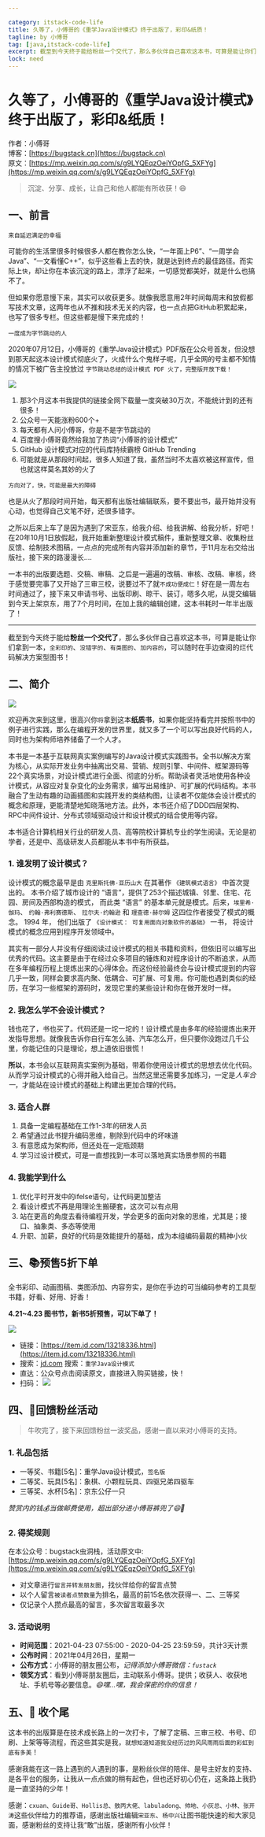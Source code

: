 ```yaml
---

category: itstack-code-life
title: 久等了，小傅哥的《重学Java设计模式》终于出版了，彩印&纸质！
tagline: by 小傅哥
tag: [java,itstack-code-life]
excerpt: 截至到今天终于能给粉丝一个交代了，那么多伙伴自己喜欢这本书，可算是能让你们拿到一本，全彩印的、没错字的、有类图的、加内容的，可以随时在手边查阅的烂代码解决方案型图书！
lock: need
---
```


# 久等了，小傅哥的《重学Java设计模式》终于出版了，彩印&纸质！

作者：小傅哥
<br/>博客：[https://bugstack.cn](https://bugstack.cn)
<br/>原文：[https://mp.weixin.qq.com/s/g9LYQEqzOeiYOpfG_5XFYg](https://mp.weixin.qq.com/s/g9LYQEqzOeiYOpfG_5XFYg)

> 沉淀、分享、成长，让自己和他人都能有所收获！😄

## 一、前言

`来自延迟满足的幸福`

可能你的生活里很多时候很多人都在教你怎么快，“一年面上P6”、“一周学会Java”、“一文看懂C++”，似乎这些看上去的快，就是达到终点的最佳路径。而实际上`快`，却让你在本该沉淀的路上，漂浮了起来，一切感觉都美好，就是什么也搞不了。

但如果你愿意慢下来，其实可以收获更多。就像我愿意用2年时间每周末和放假都写技术文章，这两年也从不推和技术无关的内容，也一点点把GitHub积累起来，也写了很多专栏。但这些都是慢下来完成的！

`一度成为字节跳动的人`

2020年07月12日，小傅哥的《重学Java设计模式》PDF版在公众号首发，但没想到那天起这本设计模式彻底火了，火成什么个鬼样子呢，几乎全网的号主都不知情的情况下被广告主投放过 `字节跳动总结的设计模式 PDF 火了，完整版开放下载！`

![](https://bugstack.cn/assets/images/story/story-3-01.png)

1. 那3个月这本书我提供的链接全网下载量一度突破30万次，不能统计到的还有很多！
2. 公众号一天能涨粉600个+
3. 每天都有人问小傅哥，你是不是字节跳动的
4. 百度搜小傅哥竟然给我加了热词“小傅哥的设计模式”
5. GitHub 设计模式对应的代码库持续霸榜 GitHub Trending
6. 可能就是从那段时间起，很多人知道了我，虽然当时不太喜欢被这样宣传，但也就这样莫名其妙的火了

`方向对了，快，可能是最大的障碍`

也是从火了那段时间开始，每天都有出版社编辑联系，要不要出书，最开始并没有心动，也觉得自己文笔不好，还很多错字。

之所以后来上车了是因为遇到了宋亚东，给我介绍、给我讲解、给我分析，好吧！在20年10月1日放假起，我开始重新整理设计模式稿件，重新整理文章、收集粉丝反馈、绘制技术图稿，一点点的完成所有内容并添加新的章节，于11月左右交给出版社，接下来的路漫漫长....

一本书的出版要选题、交稿、审稿、之后是一遍遍的改稿、审核、改稿、审核，终于感觉要完事了又开始了三审三校，说要过不了就`不成功便成仁`！好在是一周左右时间通过了，接下来又申请书号、出版印刷、晾干、装订，嗯多久呢，从提交编辑到今天上架京东，用了7个月时间，在加上我的编辑创建，这本书耗时一年半出版了！

---

截至到今天终于能给**粉丝一个交代了**，那么多伙伴自己喜欢这本书，可算是能让你们拿到一本，`全彩印的`、`没错字的`、`有类图的`、`加内容的`，可以随时在手边查阅的烂代码解决方案型图书！

## 二、简介

![](https://bugstack.cn/assets/images/story/story-3-02.png)

欢迎再次来到这里，很高兴你`将`拿到这本**纸质书**，如果你能坚持看完并按照书中的例子进行实践，那么在编程开发的世界里，就又多了一个可以写出良好代码的人，同时也为架构师培养储备了一个人才。

本书是一本基于互联网真实案例编写的Java设计模式实践图书。全书以解决方案为核心，从实际开发业务中抽离出交易、营销、规则引擎、中间件、框架源码等22个真实场景，对设计模式进行全面、彻底的分析。帮助读者灵活地使用各种设计模式，从容应对复杂变化的业务需求，编写出易维护、可扩展的代码结构。本书融合了生动有趣的动画插图和实践开发的类结构图，让读者不仅能体会设计模式的概念和原理，更能清楚地知晓落地方法。此外，本书还介绍了DDD四层架构、RPC中间件设计、分布式领域驱动设计和设计模式的结合使用等内容。

本书适合计算机相关行业的研发人员、高等院校计算机专业的学生阅读。无论是初学者，还是中、高级研发人员都能从本书中有所获益。

### 1. 谁发明了设计模式？

设计模式的概念最早是由 `克里斯托佛·亚历山大` 在其著作 `《建筑模式语言》` 中首次提出的。 本书介绍了城市设计的 “语言”，提供了253个描述城镇、邻里、住宅、花园、房间及西部构造的模式， 而此类 “语言” 的基本单元就是模式。后来，`埃里希·伽玛`、 `约翰·弗利赛德斯`、 `拉尔夫·约翰逊` 和 `理查德·赫尔姆` 这四位作者接受了模式的概念。 1994 年， 他们出版了 `《设计模式： 可复用面向对象软件的基础》` 一书， 将设计模式的概念应用到程序开发领域中。

其实有一部分人并没有仔细阅读过设计模式的相关书籍和资料，但依旧可以编写出优秀的代码。这主要是由于在经过众多项目的锤炼和对程序设计的不断追求，从而在多年编程历程上提炼出来的心得体会。而这份经验最终会与设计模式提到的内容几乎一致，同样会要求高内聚、低耦合、可扩展、可复用。你可能也遇到类似的经历，在学习一些框架的源码时，发现它里的某些设计和你在做开发时一样。

### 2. 我怎么学不会设计模式？

钱也花了，书也买了。代码还是一坨一坨的！设计模式是由多年的经验提炼出来开发指导思想。就像我告诉你自行车怎么骑、汽车怎么开，但只要你没跑过几千公里，你能记住的只是理论，想上道依旧很慌！

**所以**，本书会以互联网真实案例为基础，带着你使用设计模式的思想去优化代码。从而学习设计模式的心得并融入给自己。当然这里还需要多加练习，一定是*人车合一*，才能站在设计模式的基础上构建出更加合理的代码。

### 3. 适合人群

1. 具备一定编程基础在工作1-3年的研发人员
2. 希望通过此书提升编码思维，剔除到代码中的坏味道
3. 有意愿成为架构师，但还处在一定瓶颈期
4. 学习过设计模式，可是一直想找到一本可以落地真实场景参照的书籍

### 4. 我能学到什么

1. 优化平时开发中的ifelse语句，让代码更加整洁
2. 看设计模式不再是用理论生搬硬套，这次可以有点用
3. 站在更高的角度去看待编程开发，学会更多的面向对象的思维，尤其是；接口、抽象类、多态等使用
4. 升职、加薪，良好的代码是效能提升的基础，成为本组编码最靓的精神小伙

## 三、📚预售5折下单

全书彩印、动画图稿、类图添加、内容夯实，是你在手边的可当编码参考的工具型书籍，好看、好用、好香！

**4.21~4.23 图书节，新书5折预售，可以下单了！**

![](https://bugstack.cn/assets/images/story/story-3-03.png)

- 链接：[https://item.jd.com/13218336.html](https://item.jd.com/13218336.html)
- 搜索：[jd.com](https://item.jd.com/13218336.html) 搜索：`重学Java设计模式`
- 直达：公众号点击阅读原文，直接进入购买链接，快！
- 扫码：
	![](https://bugstack.cn/assets/images/story/story-3-04.png)

## 四、🎉回馈粉丝活动

>牛吹完了，接下来回馈粉丝一波奖品，感谢一直以来对小傅哥的支持。

### 1. 礼品包括

- 一等奖、书籍[5名]：重学Java设计模式，`签名版`
- 二等奖、玩具[5名]：象棋、小颗粒玩具、四驱兄弟四驱车
- 三等奖、水杯[5名]：京东公仔一只

*赞赏内的钱💰当做邮费使用，超出部分进小傅哥裤兜了😄🎁*

### 2. 得奖规则

在本公众号：bugstack虫洞栈，活动原文中:[https://mp.weixin.qq.com/s/g9LYQEqzOeiYOpfG_5XFYg](https://mp.weixin.qq.com/s/g9LYQEqzOeiYOpfG_5XFYg)
- 对文章进行`留言并转发朋友圈`，找伙伴给你的留言点赞
- 以个人留言`被读者点赞数量`为排名，最高的前15名依次获得一、二、三等奖
- 仅记录个人攒点最高的留言，多次留言取最多次

### 3. 活动说明

- **时间范围**：2021-04-23 07:55:00 - 2020-04-25 23:59:59，共计3天计票
- **公布时间**：2021年04月26日，星期一
- **公布方式**：小傅哥的朋友圈公布，*记得添加小傅哥微信：`fustack`*
- **领奖方式**：看到小傅哥朋友圈后，主动联系小傅哥。提供；收获人、收获地址、手机号等必要信息。*😄嘿...嘿，我会保密的你的信息！*

## 五、👣 收个尾

这本书的出版算是在技术成长路上的一次打卡，了解了定稿、三审三校、书号、印刷、上架等等流程，而这些其实是我，`就想知道知道我没经历过的风风雨雨后面的彩虹到底有多美`！

感谢我能在这一路上遇到的人遇到的事，是粉丝伙伴的陪伴、是号主好友的支持、是各平台的服务，让我从一点点做的稍有起色，但也还好初心仍在，这条路上我扔是一直坚持的少年！

感谢：`cxuan、Guide哥、Hollis总、敖丙大佬、labuladong、帅地、小灰总、小林、张开涛`这些伙伴给力的推荐语，感谢出版社编辑`宋亚东`、`杨中兴`让图书能快速的和大家见面，感谢粉丝的支持让我“敢”出版，感谢所有小伙伴！

